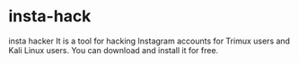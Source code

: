 # insta-hack
insta hacker  It is a tool for hacking Instagram accounts for Trimux users and Kali Linux users. You can download and install it for free.
